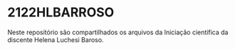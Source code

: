 # 2122HLBARROSO
Neste repositório são compartilhados os arquivos da Iniciação científica da discente Helena Luchesi Baroso.
